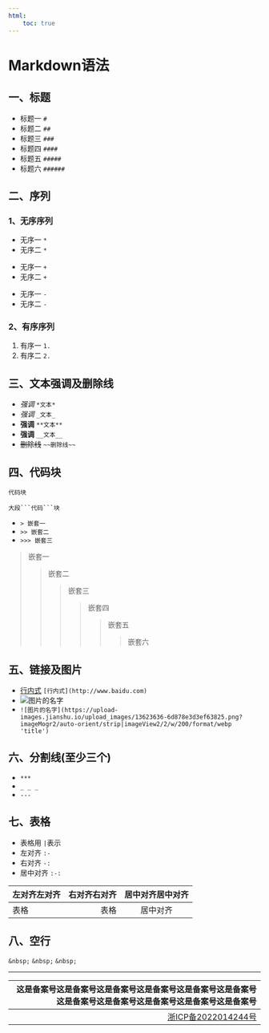```yaml
---
html:
    toc: true
---
```


# Markdown语法
##  一、标题
* 标题一 `#`
* 标题二 `##`
* 标题三 `###`
* 标题四 `####`
* 标题五 `#####`
* 标题六 `######`
  
## 二、序列
### 1、无序序列
* 无序一 `*`
* 无序二 `*`
  
+ 无序一 `+`
+ 无序二  `+`

- 无序一 `-`
- 无序二 `-`
  
### 2、有序序列
1. 有序一 `1.`
2. 有序二 `2.`

## 三、文本强调及删除线
- *强调* `*文本*`
- _强调_ `_文本_`
- **强调** `**文本**`
- __强调__ `__文本__`
- ~~删除线~~ `~~删除线~~`

## 四、代码块
`代码块` 
```
大段```代码```块
 ```
 -  `> 嵌套一`
 -  `>> 嵌套二`
 -  `>>> 嵌套三`
 > 嵌套一
 >> 嵌套二 
 >>> 嵌套三
 >>>> 嵌套四
 >>>>> 嵌套五
 >>>>>> 嵌套六

## 五、链接及图片
- [行内式](http://www.baidu.com) `[行内式](http://www.baidu.com)`
- ![图片的名字](https://upload-images.jianshu.io/upload_images/13623636-6d878e3d3ef63825.png?imageMogr2/auto-orient/strip|imageView2/2/w/200/format/webp '我的图片')
- `![图片的名字](https://upload-images.jianshu.io/upload_images/13623636-6d878e3d3ef63825.png?imageMogr2/auto-orient/strip|imageView2/2/w/200/format/webp 'title')`

## 六、分割线(至少三个)
- `***` 
- `_ _ _`
- `---`
  
## 七、表格
- 表格用 `|`表示
- 左对齐 `:-`
- 右对齐 `-:`
- 居中对齐 `:-:`


|左对齐左对齐|右对齐右对齐|居中对齐居中对齐|
|:---|---:|:-:|
|表格|表格|居中对齐|


## 八、空行
`&nbsp;`
`&nbsp;`
`&nbsp;`



***
|这是备案号这是备案号这是备案号这是备案号这是备案号这是备案号这是备案号这是备案号这是备案号这是备案号这是备案号|
|-:|
|[浙ICP备2022014244号](https://beian.miit.gov.cn/)|